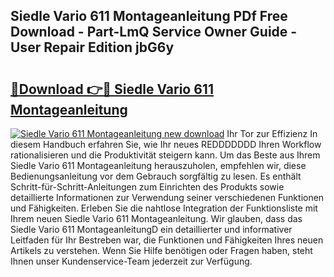 ## Siedle Vario 611 Montageanleitung PDf Free Download - Part-LmQ Service Owner Guide - User Repair Edition jbG6y

# <h2><a href="http://df7e4c3.blite.top/?on=Siedle+Vario+611+Montageanleitung">🔗Download 👉🔴 Siedle Vario 611 Montageanleitung</a></h2>

[![Siedle Vario 611 Montageanleitung new download](https://i.imgur.com/lujVjoI.png)](http://df7e4c3.blite.top/?on=Siedle+Vario+611+Montageanleitung)
Ihr Tor zur Effizienz In diesem Handbuch erfahren Sie, wie Ihr neues REDDDDDDD Ihren Workflow rationalisieren und die Produktivität steigern kann. Um das Beste aus Ihrem Siedle Vario 611 Montageanleitung herauszuholen, empfehlen wir, diese Bedienungsanleitung vor dem Gebrauch sorgfältig zu lesen. Es enthält Schritt-für-Schritt-Anleitungen zum Einrichten des Produkts sowie detaillierte Informationen zur Verwendung seiner verschiedenen Funktionen und Fähigkeiten. Erleben Sie die nahtlose Integration der Funktionsliste mit Ihrem neuen Siedle Vario 611 Montageanleitung. Wir glauben, dass das Siedle Vario 611 MontageanleitungD ein detaillierter und informativer Leitfaden für Ihr Bestreben war, die Funktionen und Fähigkeiten Ihres neuen Artikels zu verstehen. Wenn Sie Hilfe benötigen oder Fragen haben, steht Ihnen unser Kundenservice-Team jederzeit zur Verfügung.
